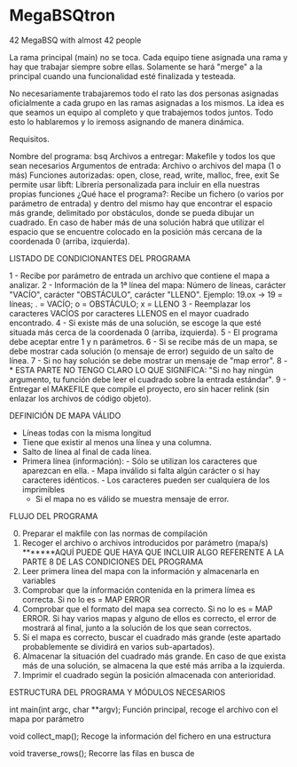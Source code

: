 # MegaBSQtron
 42 MegaBSQ with almost 42 people

La rama principal (main) no se toca. Cada equipo tiene asignada una rama y hay que trabajar siempre sobre ellas. Solamente se hará "merge" a la principal cuando una funcionalidad esté finalizada y testeada.

No necesariamente trabajaremos todo el rato las dos personas asignadas oficialmente a cada grupo en las ramas asignadas a los mismos. La idea es que seamos un equipo al completo y que trabajemos todos juntos. Todo esto lo hablaremos y lo iremoss asignando de manera dinámica.

Requisitos.

Nombre del programa: bsq
Archivos a entregar: Makefile y todos los que sean necesarios
Argumentos de entrada: Archivo o archivos del mapa (1 o más)
Funciones autorizadas: open, close, read, write, malloc, free, exit
Se permite usar libft: Librería personalizada para incluir en ella nuestras propias funciones
¿Qué hace el programa?: Recibe un fichero (o varios por parámetro de entrada) y dentro del mismo hay que encontrar el espacio más grande, delimitado por obstáculos, donde se pueda dibujar un cuadrado. En caso de haber más de una solución habrá que utilizar el espacio que se encuentre colocado en la posición más cercana de la coordenada 0 (arriba, izquierda).

LISTADO DE CONDICIONANTES DEL PROGRAMA

1 - Recibe por parámetro de entrada un archivo que contiene el mapa a analizar.
2 - Información de la 1ª línea del mapa: Número de líneas, carácter "VACÍO", carácter "OBSTÁCULO", carácter "LLENO". Ejemplo: 19.ox -> 19 = líneas; . = VACÍO; o = OBSTÁCULO; x = LLENO
3 - Reemplazar los caracteres VACÍOS por caracteres LLENOS en el mayor cuadrado encontrado.
4 - Si existe más de una solución, se escoge la que esté situada más cerca de la coordenada 0 (arriba, izquierda).
5 - El programa debe aceptar entre 1 y n parámetros.
6 - Si se recibe más de un mapa, se debe mostrar cada solución (o mensaje de error) seguido de un salto de línea.
7 - Si no hay solución se debe mostrar un mensaje de "map error".
8 - * ESTA PARTE NO TENGO CLARO LO QUE SIGNIFICA: "Si no hay ningún argumento, tu función debe leer el cuadrado sobre la entrada estándar".
9 - Entregar el MAKEFILE que compile el proyecto, ero sin hacer relink (sin enlazar los archivos de código objeto).

DEFINICIÓN DE MAPA VÁLIDO

- Líneas todas con la misma longitud
- Tiene que existir al menos una línea y una columna.
- Salto de línea al final de cada línea.
- Primera línea (información):
                           - Sólo se utilizan los caracteres que aparezcan en ella.
                           - Mapa inválido si falta algún carácter o si hay caracteres idénticos.
                           - Los caracteres pueden ser cualquiera de los imprimibles
  - Si el mapa no es válido se muestra mensaje de error.

FLUJO DEL PROGRAMA

0. Preparar el makfile con las normas de compilación
1. Recoger el archivo o archivos introducidos por parámetro (mapa/s) *******AQUÍ PUEDE QUE HAYA QUE INCLUIR ALGO REFERENTE A LA PARTE 8 DE LAS CONDICIONES DEL PROGRAMA
2. Leer primera línea del mapa con la información y almacenarla en variables
3. Comprobar que la información contenida en la primera límea es correcta. Si no lo es = MAP ERROR
4. Comprobar que el formato del mapa sea correcto. Si no lo es = MAP ERROR. Si hay varios mapas y alguno de ellos es correcto, el error de mostrará al final, junto a la solución de los que sean correctos.
5. Si el mapa es correcto, buscar el cuadrado más grande (este apartado probablemente se dividirá en varios sub-apartados).
6. Almacenar la situación del cuadrado más grande. En caso de que exista más de una solución, se almacena la que esté más arriba a la izquierda.
7. Imprimir el cuadrado según la posición almacenada con anterioridad.

ESTRUCTURA DEL PROGRAMA Y MÓDULOS NECESARIOS

int main(int argc, char **argv); Función principal, recoge el archivo con el mapa por parámetro

void collect_map(); Recoge la información del fichero en una estructura

void traverse_rows(); Recorre las filas en busca de 
